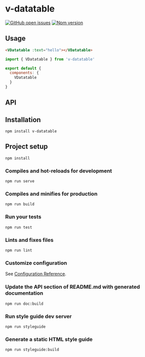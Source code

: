 
# v-datatable
[![GitHub open issues](https://img.shields.io/github/issues/aquilesds/v-datatable.svg?maxAge=2592000)](https://github.com/aquilesds/v-datatable/issues)
[![Npm version](https://img.shields.io/npm/v/v-datatable.svg?maxAge=2592000)](https://www.npmjs.com/package/v-datatable)

## Usage
```HTML
<VDatatable :text="hello"></VDatatable>
```
```javascript
import { VDatatable } from 'v-datatable'

export default {
  components: {
    VDatatable
  }
}
```
## API

## Installation
```
npm install v-datatable
```

## Project setup
```
npm install
```

### Compiles and hot-reloads for development
```
npm run serve
```

### Compiles and minifies for production
```
npm run build
```

### Run your tests
```
npm run test
```

### Lints and fixes files
```
npm run lint
```

### Customize configuration
See [Configuration Reference](https://cli.vuejs.org/config/).

### Update the API section of README.md with generated documentation
```
npm run doc:build
```

### Run style guide dev server
```
npm run styleguide
```

### Generate a static HTML style guide
```
npm run styleguide:build
```
